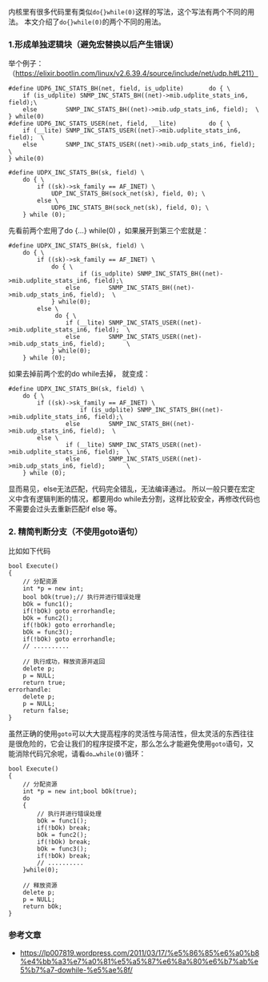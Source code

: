 内核里有很多代码里有类似`do{}while(0)`这样的写法，这个写法有两个不同的用法。
本文介绍了`do{}while(0)`的两个不同的用法。

<!--more-->

### 1.形成单独逻辑块（避免宏替换以后产生错误）

举个例子：（https://elixir.bootlin.com/linux/v2.6.39.4/source/include/net/udp.h#L211）

```
#define UDP6_INC_STATS_BH(net, field, is_udplite) 	    do { \
	if (is_udplite) SNMP_INC_STATS_BH((net)->mib.udplite_stats_in6, field);\
	else		SNMP_INC_STATS_BH((net)->mib.udp_stats_in6, field);  \
} while(0)
#define UDP6_INC_STATS_USER(net, field, __lite)		    do { \
	if (__lite) SNMP_INC_STATS_USER((net)->mib.udplite_stats_in6, field);  \
	else	    SNMP_INC_STATS_USER((net)->mib.udp_stats_in6, field);      \
} while(0)

#define UDPX_INC_STATS_BH(sk, field) \
	do { \
		if ((sk)->sk_family == AF_INET) \
			UDP_INC_STATS_BH(sock_net(sk), field, 0); \
		else \
			UDP6_INC_STATS_BH(sock_net(sk), field, 0); \
	} while (0);

```
先看前两个宏用了do {…} while(0) ，如果展开到第三个宏就是：
```
#define UDPX_INC_STATS_BH(sk, field) \
	do { \
		if ((sk)->sk_family == AF_INET) \
			do { \
					if (is_udplite) SNMP_INC_STATS_BH((net)->mib.udplite_stats_in6, field);\
				else		SNMP_INC_STATS_BH((net)->mib.udp_stats_in6, field);  \
			} while(0);
		else \
			 do { \
				if (__lite) SNMP_INC_STATS_USER((net)->mib.udplite_stats_in6, field);  \
				else	    SNMP_INC_STATS_USER((net)->mib.udp_stats_in6, field);      \
			} while(0);
	} while (0);

```
如果去掉前两个宏的do while去掉， 就变成：
```
#define UDPX_INC_STATS_BH(sk, field) \
	do { \
		if ((sk)->sk_family == AF_INET) \
					if (is_udplite) SNMP_INC_STATS_BH((net)->mib.udplite_stats_in6, field);\
				else		SNMP_INC_STATS_BH((net)->mib.udp_stats_in6, field);  \
		else \
				if (__lite) SNMP_INC_STATS_USER((net)->mib.udplite_stats_in6, field);  \
				else	    SNMP_INC_STATS_USER((net)->mib.udp_stats_in6, field);      \
	} while (0);

```
显而易见，else无法匹配，代码完全错乱，无法编译通过。
所以一般只要在宏定义中含有逻辑判断的情况，都要用do while去分割，这样比较安全，再修改代码也不需要会过头去重新匹配if else 等。

### 2. 精简判断分支（不使用goto语句）

比如如下代码
```
bool Execute()
{
	// 分配资源
	int *p = new int;
	bool bOk(true);// 执行并进行错误处理
	bOk = func1();
	if(!bOk) goto errorhandle;
	bOk = func2();
	if(!bOk) goto errorhandle;
	bOk = func3();
	if(!bOk) goto errorhandle;
	// ..........

	// 执行成功，释放资源并返回
	delete p;
	p = NULL;
	return true;
errorhandle:
	delete p;
	p = NULL;
	return false;
}

```
虽然正确的使用`goto`可以大大提高程序的灵活性与简洁性，但太灵活的东西往往是很危险的，它会让我们的程序捉摸不定，那么怎么才能避免使用`goto`语句，又能消除代码冗余呢，请看`do…while(0)`循环：
```
bool Execute()
{
	// 分配资源
	int *p = new int;bool bOk(true);
	do
	{
		// 执行并进行错误处理
		bOk = func1();
		if(!bOk) break;
		bOk = func2();
		if(!bOk) break;
		bOk = func3();
		if(!bOk) break;
		// ..........
	}while(0);

	// 释放资源
	delete p;
	p = NULL;
	return bOk;
}

```


### 参考文章
* https://lp007819.wordpress.com/2011/03/17/%e5%86%85%e6%a0%b8%e4%bb%a3%e7%a0%81%e5%a5%87%e6%8a%80%e6%b7%ab%e5%b7%a7-dowhile-%e5%ae%8f/
